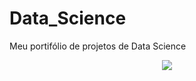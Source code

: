 # Data_Science
Meu portifólio de projetos de Data Science
<p align="center">
  <img src="banner.png" >
</p>
